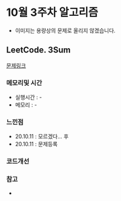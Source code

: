 # 10월 3주차 알고리즘

* 이미지는 용량상의 문제로 올리지 않겠습니다.

## LeetCode. 3Sum

[문제링크](https://leetcode.com/problems/3sum/)

### 메모리및 시간
* 실행시간 : -
* 메모리 : - 

### 느낀점
* 20.10.11 : 모르겠다... 후   
* 20.10.11 : 문제등록 

### 코드개선 


### 참고
*

